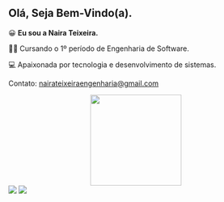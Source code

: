 ## Olá, Seja Bem-Vindo(a).
😀 **Eu sou a Naira Teixeira.**

🧑‍🎓 Cursando o 1º período de Engenharia de Software.

💻 Apaixonada por tecnologia e desenvolvimento de sistemas.

Contato: nairateixeiraengenharia@gmail.com

<div align="center">
  <a href="https://github.com/nairateixeira">
  <img height="180em" src="https://github-readme-stats.vercel.app/api?username=nairateixeira&show_icons=true&theme=dracula&include_all_commits=true&count_private=true"/>
</div>
  <a href = "mailto:nairateixeiraengenharia@gmail.com"><img src="https://img.shields.io/badge/-Gmail-%23333?style=for-the-badge&logo=gmail&logoColor=white" target="_blank"></a>
  <a href="https://www.linkedin.com/in/naira-teixeira-511366248/" target="_blank"><img src="https://img.shields.io/badge/-LinkedIn-%230077B5?style=for-the-badge&logo=linkedin&logoColor=white" target="_blank"></a> 
